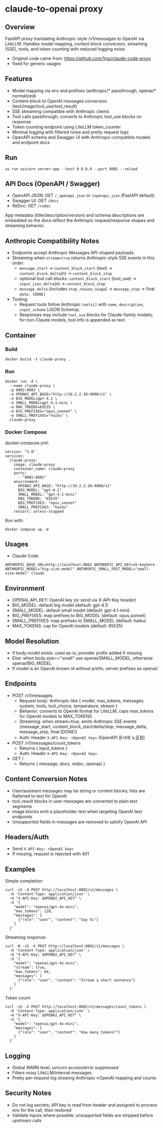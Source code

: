 # claude-to-openai proxy

## Overview
FastAPI proxy translating Anthropic-style /v1/messages to OpenAI via LiteLLM. Handles model mapping, content block conversion, streaming (SSE), tools, and token counting with reduced logging noise.

- Original code came from: https://github.com/1rgs/claude-code-proxy
- fixed for generic usages

## Features
- Model mapping via env and prefixes (anthropic/* passthrough, openai/* normalized)
- Content-block to OpenAI messages conversion (text/image/tool_use/tool_result)
- SSE streaming compatible with Anthropic clients
- Tool calls passthrough; converts to Anthropic tool_use blocks on response
- Token counting endpoint using LiteLLM token_counter
- Minimal logging with filtered noise and pretty request logs
- OpenAPI schema and Swagger UI with Anthropic-compatible models and endpoint docs

## Run
```
uv run uvicorn server:app --host 0.0.0.0 --port 8082 --reload
```

## API Docs (OpenAPI / Swagger)
- OpenAPI JSON: GET `/_openapi.json` or `/openapi.json` (FastAPI default)
- Swagger UI: GET `/docs`
- ReDoc: GET `/redoc`

App metadata (title/description/version) and schema descriptions are embedded so the docs reflect the Anthropic request/response shapes and streaming behavior.

## Anthropic Compatibility Notes
- Endpoints accept Anthropic Messages API-shaped payloads.
- Streaming when `stream=true` returns Anthropic-style SSE events in this order:
  - `message_start` → `content_block_start` (text) → `content_block_delta`(n) → `content_block_stop`
  - optional tool call blocks: `content_block_start` (tool_use) → `input_json_delta`(n) → `content_block_stop`
  - `message_delta` (includes `stop_reason`, `usage`) → `message_stop` → final `data: [DONE]`
- Tooling:
  - Request tools follow Anthropic `tools[]` with `name`, `description`, `input_schema` (JSON Schema).
  - Responses may include `tool_use` blocks for Claude-family models; for non-Claude models, tool info is appended as text.

## Container

### Build
```
docker build -t claude-proxy .
```

### Run
```
docker run -d \
  --name claude-proxy \
  -p 8082:8082 \
  -e OPENAI_API_BASE="http://10.2.2.10:4000/v1" \
  -e BIG_MODEL=gpt-4.1 \
  -e SMALL_MODEL=gpt-4.1-mini \
  -e MAX_TOKENS=65535 \
  -e BIG_PREFIXES="opus,sonnet" \
  -e SMALL_PREFIXES="haiku" \
  claude-proxy
```

### Docker Compose
docker-compose.yml:
```
version: "3.8"
services:
  claude-proxy:
    image: claude-proxy
    container_name: claude-proxy
    ports:
      - "8082:8082"
    environment:
      OPENAI_API_BASE: "http://10.2.2.10:4000/v1"
      BIG_MODEL: "gpt-4.1"
      SMALL_MODEL: "gpt-4.1-mini"
      MAX_TOKENS: "65535"
      BIG_PREFIXES: "opus,sonnet"
      SMALL_PREFIXES: "haiku"
    restart: unless-stopped
```
Run with:
```
docker compose up -d
```

## Usages

- Claude Code
```
ANTHROPIC_BASE_URL=http://localhost:8082 ANTHROPIC_API_KEY=sk-keyhere ANTHROPIC_MODEL="big-size-model" ANTHROPIC_SMALL_FAST_MODEL="small-size-model" claude
```

## Environment
- OPENAI_API_KEY: OpenAI key (or send via X-API-Key header)
- BIG_MODEL: default big model (default: gpt-4.1)
- SMALL_MODEL: default small model (default: gpt-4.1-mini)
- BIG_PREFIXES: map prefixes to BIG_MODEL (default: opus,sonnet)
- SMALL_PREFIXES: map prefixes to SMALL_MODEL (default: haiku)
- MAX_TOKENS: cap for OpenAI models (default: 65535)

## Model Resolution
- If body.model exists: used as-is; provider prefix added if missing
- Else: when body.size=="small" use openai/SMALL_MODEL, otherwise openai/BIG_MODEL
- If model is an OpenAI known id without prefix, server prefixes as openai/<model>

## Endpoints
- POST /v1/messages
  - Request body: Anthropic-like { model, max_tokens, messages, system, tools, tool_choice, temperature, stream }
  - Behavior: converts to OpenAI format for LiteLLM, caps max_tokens for OpenAI models to MAX_TOKENS
  - Streaming: when stream=true, emits Anthropic SSE events (message_start, content_block_start/delta/stop, message_delta, message_stop, final [DONE])
  - Auth: Header `X-API-Key: <OpenAI key>` (OpenAPI 문서에 노출됨)
- POST /v1/messages/count_tokens
  - Returns { input_tokens }
  - Auth: Header `X-API-Key: <OpenAI key>`
- GET /
  - Returns { message, docs, redoc, openapi }

## Content Conversion Notes
- User/assistant messages may be string or content blocks; lists are flattened to text for OpenAI
- tool_result blocks in user messages are converted to plain text segments
- image blocks emit a placeholder text when targeting OpenAI text endpoints
- Unsupported fields in messages are removed to satisfy OpenAI API

## Headers/Auth
- Send `X-API-Key: <OpenAI key>`
- If missing, request is rejected with 401

## Examples
Simple completion:
```
curl -sS -X POST http://localhost:8082/v1/messages \
  -H 'Content-Type: application/json' \
  -H "X-API-Key: $OPENAI_API_KEY" \
  -d '{
    "model": "openai/gpt-4o-mini",
    "max_tokens": 128,
    "messages": [
      {"role": "user", "content": "Say hi"}
    ]
  }'
```

Streaming response:
```
curl -N -sS -X POST http://localhost:8082/v1/messages \
  -H 'Content-Type: application/json' \
  -H "X-API-Key: $OPENAI_API_KEY" \
  -d '{
    "model": "openai/gpt-4o-mini",
    "stream": true,
    "max_tokens": 64,
    "messages": [
      {"role": "user", "content": "Stream a short sentence"}
    ]
  }'
```

Token count:
```
curl -sS -X POST http://localhost:8082/v1/messages/count_tokens \
  -H 'Content-Type: application/json' \
  -H "X-API-Key: $OPENAI_API_KEY" \
  -d '{
    "model": "openai/gpt-4o-mini",
    "messages": [
      {"role": "user", "content": "How many tokens?"}
    ]
  }'
```

## Logging
- Global WARN level, uvicorn access/error suppressed
- Filters noisy LiteLLM/internal messages
- Pretty per-request log showing Anthropic→OpenAI mapping and counts

## Security Notes
- Do not log secrets; API key is read from header and assigned to process env for the call, then restored
- Validate inputs where possible; unsupported fields are stripped before upstream calls